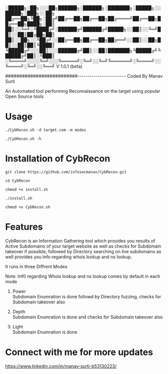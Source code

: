

░█████╗░██╗░░░██╗██████╗░██████╗░███████╗░█████╗░░█████╗░███╗░░██╗
██╔══██╗╚██╗░██╔╝██╔══██╗██╔══██╗██╔════╝██╔══██╗██╔══██╗████╗░██║
██║░░╚═╝░╚████╔╝░██████╦╝██████╔╝█████╗░░██║░░╚═╝██║░░██║██╔██╗██║
██║░░██╗░░╚██╔╝░░██╔══██╗██╔══██╗██╔══╝░░██║░░██╗██║░░██║██║╚████║
╚█████╔╝░░░██║░░░██████╦╝██║░░██║███████╗╚█████╔╝╚█████╔╝██║░╚███║
░╚════╝░░░░╚═╝░░░╚═════╝░╚═╝░░╚═╝╚══════╝░╚════╝░░╚════╝░╚═╝░░╚══╝
                                                     V 1.0.1 (beta)
                          
##########################------------------------ Coded By Manav Surti
                                        
An Automated tool performing Reconnaissance on the target using popular Open Source tools 

# Usage


``` 
./CybRecon.sh -d target.com -m modes

./CybRecon.sh -h
```

# Installation of CybRecon


```
git clone https://github.com/infosecmanav/CybRecon.git

cd CybRecon

chmod +x install.sh

./install.sh

chmod +x CybRecon.sh
```
# Features
CybRecon is an Information Gathering tool which provides you results of Active Subdomains of your target website as well as checks for Subdomain takeover if possible, followed by Directory searching on live subdomains as well provides you info regarding whois lookup and ns lookup.

It runs in three Diffrent Modes 

Note: Inf0 regarding Whois lookup and ns lookup comes by default in each mode

1) Power                       
                               Subdomain Enumration is done followd by Directory fuzzing, checks for Subdomain takeover also    

2) Depth                       
                               Subdomain Enumration is done and  checks for Subdomain takeover also    

3) Light                       
                               Subdomain Enumration is done



# Connect with me for more updates

https://www.linkedin.com/in/manav-surti-b53130223/

